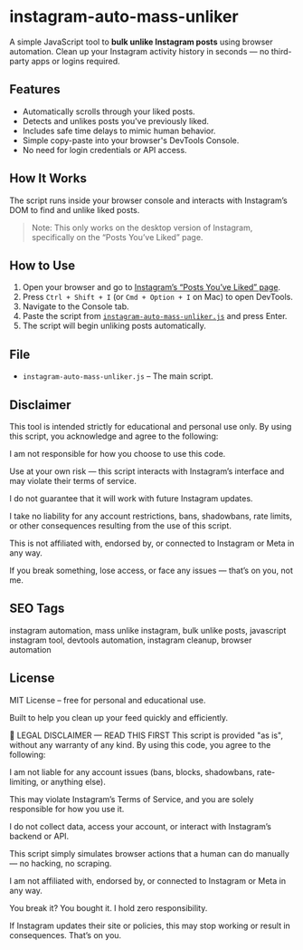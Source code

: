 # instagram-auto-mass-unliker

A simple JavaScript tool to **bulk unlike Instagram posts** using browser automation. Clean up your Instagram activity history in seconds — no third-party apps or logins required.

## Features

- Automatically scrolls through your liked posts.
- Detects and unlikes posts you've previously liked.
- Includes safe time delays to mimic human behavior.
- Simple copy-paste into your browser's DevTools Console.
- No need for login credentials or API access.

## How It Works

The script runs inside your browser console and interacts with Instagram’s DOM to find and unlike liked posts.

> Note: This only works on the desktop version of Instagram, specifically on the “Posts You’ve Liked” page.

## How to Use

1. Open your browser and go to [Instagram’s “Posts You’ve Liked” page](https://www.instagram.com/).
2. Press `Ctrl + Shift + I` (or `Cmd + Option + I` on Mac) to open DevTools.
3. Navigate to the Console tab.
4. Paste the script from [`instagram-auto-mass-unliker.js`](./instagram-auto-mass-unliker.js) and press Enter.
5. The script will begin unliking posts automatically.

## File

- `instagram-auto-mass-unliker.js` – The main script.

## Disclaimer

This tool is intended strictly for educational and personal use only. By using this script, you acknowledge and agree to the following:

I am not responsible for how you choose to use this code.

Use at your own risk — this script interacts with Instagram’s interface and may violate their terms of service.

I do not guarantee that it will work with future Instagram updates.

I take no liability for any account restrictions, bans, shadowbans, rate limits, or other consequences resulting from the use of this script.

This is not affiliated with, endorsed by, or connected to Instagram or Meta in any way.

If you break something, lose access, or face any issues — that’s on you, not me.

## SEO Tags

instagram automation, mass unlike instagram, bulk unlike posts, javascript instagram tool, devtools automation, instagram cleanup, browser automation

## License

MIT License – free for personal and educational use.


Built to help you clean up your feed quickly and efficiently.


🚨 LEGAL DISCLAIMER — READ THIS FIRST
This script is provided "as is", without any warranty of any kind. By using this code, you agree to the following:

I am not liable for any account issues (bans, blocks, shadowbans, rate-limiting, or anything else).

This may violate Instagram’s Terms of Service, and you are solely responsible for how you use it.

I do not collect data, access your account, or interact with Instagram’s backend or API.

This script simply simulates browser actions that a human can do manually — no hacking, no scraping.

I am not affiliated with, endorsed by, or connected to Instagram or Meta in any way.

You break it? You bought it. I hold zero responsibility.

If Instagram updates their site or policies, this may stop working or result in consequences. That’s on you.


